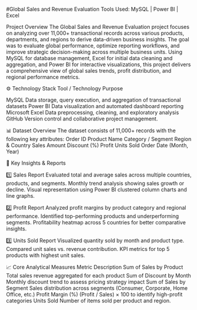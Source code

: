 #Global Sales and Revenue Evaluation
Tools Used: MySQL | Power BI | Excel 

Project Overview
The Global Sales and Revenue Evaluation project focuses on analyzing over 11,000+ transactional records across various products, departments, and regions to derive data-driven business insights. The goal was to evaluate global performance, optimize reporting workflows, and improve strategic decision-making across multiple business units.
Using MySQL for database management, Excel for initial data cleaning and aggregation, and Power BI for interactive visualizations, this project delivers a comprehensive view of global sales trends, profit distribution, and regional performance metrics.

⚙️ Technology Stack
Tool / Technology	Purpose

MySQL	Data storage, query execution, and aggregation of transactional datasets
Power BI	Data visualization and automated dashboard reporting
Microsoft Excel	Data preprocessing, cleaning, and exploratory analysis
GitHub	Version control and collaborative project management.

📊 Dataset Overview
The dataset consists of 11,000+ records with the following key attributes:
Order ID
Product Name
Category / Segment
Region & Country 
Sales Amount
Discount (%)
Profit
Units Sold
Order Date (Month, Year)

🧩 Key Insights & Reports

1️⃣ Sales Report
Evaluated total and average sales across multiple countries, products, and segments.
Monthly trend analysis showing sales growth or decline.
Visual representation using Power BI clustered column charts and line graphs.

2️⃣ Profit Report
Analyzed profit margins by product category and regional performance.
Identified top-performing products and underperforming segments.
Profitability heatmap across 5 countries for better comparative insights.

3️⃣ Units Sold Report
Visualized quantity sold by month and product type.
Compared unit sales vs. revenue contribution.
KPI metrics for top 5 products with highest unit sales.

📈 Core Analytical Measures
Metric	Description
Sum of Sales by Product	Total sales revenue aggregated for each product
Sum of Discount by Month	Monthly discount trend to assess pricing strategy impact
Sum of Sales by Segment	Sales distribution across segments (Consumer, Corporate, Home Office, etc.)
Profit Margin (%)	(Profit / Sales) × 100 to identify high-profit categories
Units Sold	Number of items sold per product and region.
